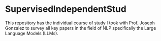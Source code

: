 # SupervisedIndependentStud
This repository has the individual course of study I took with Prof. Joseph Gonzalez to survey all key papers in the field of NLP specifically the Large Language Models (LLMs).  
